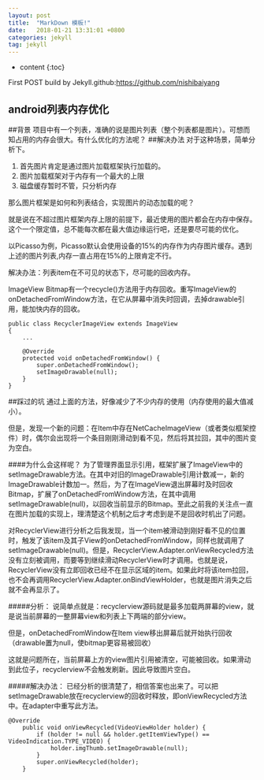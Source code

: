 ```yaml
---
layout: post
title:  "MarkDown 模板!"
date:   2018-01-21 13:31:01 +0800
categories: jekyll
tag: jekyll
---
```


* content
{:toc}


First POST build by Jekyll.github:https://github.com/nishibaiyang


android列表内存优化
------------------------
##背景
项目中有一个列表，准确的说是图片列表（整个列表都是图片）。可想而知占用的内存会很大。有什么优化的方法呢？
##解决办法
对于这种场景，简单分析下。

1. 首先图片肯定是通过图片加载框架执行加载的。
2. 图片加载框架对于内存有一个最大的上限
3. 磁盘缓存暂时不管，只分析内存


那么图片框架是如何和列表结合，实现图片的动态加载的呢？

就是说在不超过图片框架内存上限的前提下，最近使用的图片都会在内存中保存。这个一个限定值，总不能每次都在最大值边缘运行吧，还是要尽可能的优化。

以Picasso为例，Picasso默认会使用设备的15%的内存作为内存图片缓存。遇到上述的图片列表,内存一直占用在15%的上限肯定不行。

解决办法：列表item在不可见的状态下，尽可能的回收内存。

ImageView Bitmap有一个recycle()方法用于内存回收。重写ImageView的onDetachedFromWindow方法，在它从屏幕中消失时回调，去掉drawable引用，能加快内存的回收。

```
public class RecyclerImageView extends ImageView
{ 
    ...

    @Override    
    protected void onDetachedFromWindow() {
        super.onDetachedFromWindow();
        setImageDrawable(null);   
    }
}
```

##踩过的坑
通过上面的方法，好像减少了不少内存的使用（内存使用的最大值减小）。

但是，发现一个新的问题：在Item中存在NetCacheImageView（或者类似框架控件）时，偶尔会出现将一个条目刚刚滑动到看不见，然后将其拉回，其中的图片变为空白。

####为什么会这样呢？
为了管理界面显示引用，框架扩展了ImageView中的setImageDrawable方法。在其中对旧的ImageDrawable引用计数减一，新的ImageDrawable计数加一。然后，为了在ImageView退出屏幕时及时回收Bitmap，扩展了onDetachedFromWindow方法，在其中调用setImageDrawable(null)，以回收当前显示的Bitmap。至此之前我的关注点一直在图片加载的实现上，理清楚这个机制之后才考虑到是不是回收时机出了问题。

对RecyclerView进行分析之后我发现，当一个item被滑动到刚好看不见的位置时，触发了该item及其子View的onDetachedFromWindow，同样也就调用了setImageDrawable(null)。但是，RecyclerView.Adapter.onViewRecycled方法没有立刻被调用，而要等到继续滑动RecyclerView时才调用。也就是说，RecyclerView没有立即回收已经不在显示区域的item。如果此时将该item拉回，也不会再调用RecyclerView.Adapter.onBindViewHolder，也就是图片消失之后就不会再显示了。

#####分析：
说简单点就是：recyclerview源码就是最多加载两屏幕的view，就是说当前屏幕的一整屏幕view和列表上下两端的部分view。

但是，onDetachedFromWindow在Item view移出屏幕后就开始执行回收（drawable置为null，使bitmap更容易被回收）

这就是问题所在，当前屏幕上方的view图片引用被清空，可能被回收。如果滑动到此位子，recyclerview不会触发刷新。因此导致图片空白。

#####解决办法：
已经分析的很清楚了，相信答案也出来了。可以把setImageDrawable放在recyclerview的回收时释放，即onViewRecycled方法中。在adapter中重写此方法。

```
@Override
    public void onViewRecycled(VideoViewHolder holder) {
        if (holder != null && holder.getItemViewType() == VideoIndication.TYPE_VIDEO) {
            holder.imgThumb.setImageDrawable(null);
        }
        super.onViewRecycled(holder);
    }
```



















[jekyll]:      http://jekyllrb.com
[jekyll-gh]:   https://github.com/jekyll/jekyll
[jekyll-help]: https://github.com/jekyll/jekyll-help
